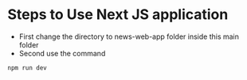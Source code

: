 # Steps to Use Next JS application 
 - First change the directory to news-web-app folder inside this main folder 
 - Second use the command 
```bash 
npm run dev
```
